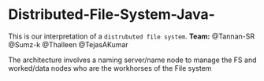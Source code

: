 # Distributed-File-System-Java-


This is our interpretation of a `distrubuted file system`.
**Team:** @Tannan-SR @Sumz-k @Thalleen @TejasAKumar

The architecture involves a naming server/name node to manage the FS and worked/data nodes who are the workhorses of the File system
